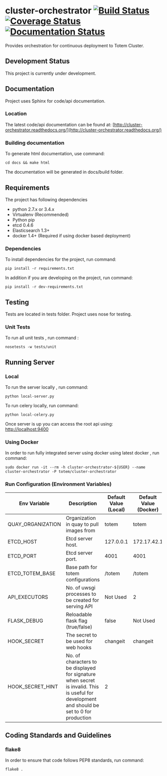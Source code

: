 # cluster-orchestrator [![Build Status](https://travis-ci.org/totem/cluster-orchestrator.svg)](https://travis-ci.org/totem/cluster-orchestrator) [![Coverage Status](https://img.shields.io/coveralls/totem/cluster-orchestrator.svg)](https://coveralls.io/r/totem/cluster-orchestrator) [![Documentation Status](https://readthedocs.org/projects/cluster-orchestrator/badge/?version=latest)](https://readthedocs.org/projects/cluster-orchestrator/?badge=latest)

Provides orchestration for continuous deployment to Totem Cluster. 

## Development Status
This project is currently under development.

## Documentation
Project uses Sphinx for code/api documentation.

### Location
The latest code/api documentation can be found at:
[http://cluster-orchestrator.readthedocs.org/](http://cluster-orchestrator.readthedocs.org/)

### Building documentation
To generate html documentation, use command: 

```
cd docs && make html
```

The documentation will be generated in docs/build folder.

## Requirements

The project has following dependencies  
- python 2.7.x or 3.4.x 
- Virtualenv (Recommended)
- Python pip
- etcd 0.4.6
- Elasticsearch 1.3+
- docker 1.4+ (Required if using docker based deployment)

### Dependencies

To install dependencies for the project, run command:  

```
pip install -r requirements.txt
```

In addition if you are developing on the project, run command: 

```
pip install -r dev-requirements.txt
```

## Testing

Tests are located in tests folder. Project uses nose for testing.

### Unit Tests

To run all unit tests , run command :

```
nosetests -w tests/unit
```

## Running Server

### Local
To run the server locally , run command:

```
python local-server.py
```

To run celery locally, run command:

```
python local-celery.py
```

Once server is up you can access the root api using:  
[http://localhost:9400](http://localhost:9400)

### Using Docker

In order to run fully integrated server using docker using latest docker , run
command: 

```
sudo docker run -it --rm -h cluster-orchestrator-${USER} --name cluster-orchestrator -P totem/cluster-orchestrator
```

### Run Configuration (Environment Variables)  
| Env Variable | Description |  Default Value (Local) | Default Value (Docker)|
| ------------ | ----------- | ---------------------- | --------------------- |
| QUAY_ORGANIZATION | Organization in quay to pull images from | totem | totem|
| ETCD_HOST | Etcd server host. | 127.0.0.1 | 172.17.42.1 |
| ETCD_PORT | Etcd server port. | 4001 | 4001 |
| ETCD_TOTEM_BASE | Base path for totem configurations | /totem | /totem |
| API_EXECUTORS | No. of uwsgi processes to be created for serving API | Not Used | 2 |
| FLASK_DEBUG | Reloadable flask flag (true/false) | false | Not Used |
| HOOK_SECRET | The secret to be used for web hooks | changeit | changeit |
| HOOK_SECRET_HINT | No. of characters to be displayed for signature when secret is invalid. This is useful for development and should be set to 0 for production | 2 | 

 

## Coding Standards and Guidelines

### flake8
In order to ensure that code follows PEP8 standards, run command: 

```
flake8 .
```
